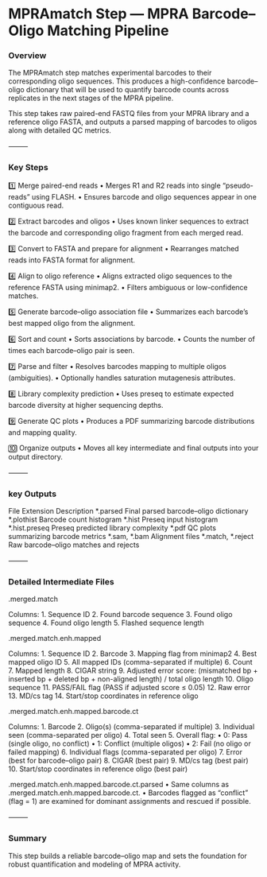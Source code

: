 # MPRAmatch Step — MPRA Barcode–Oligo Matching Pipeline

### Overview

The MPRAmatch step matches experimental barcodes to their corresponding oligo sequences. This produces a high-confidence barcode–oligo dictionary that will be used to quantify barcode counts across replicates in the next stages of the MPRA pipeline.

This step takes raw paired-end FASTQ files from your MPRA library and a reference oligo FASTA, and outputs a parsed mapping of barcodes to oligos along with detailed QC metrics.

⸻

### Key Steps

1️⃣ Merge paired-end reads
	•	Merges R1 and R2 reads into single “pseudo-reads” using FLASH.
	•	Ensures barcode and oligo sequences appear in one contiguous read.

2️⃣ Extract barcodes and oligos
	•	Uses known linker sequences to extract the barcode and corresponding oligo fragment from each merged read.

3️⃣ Convert to FASTA and prepare for alignment
	•	Rearranges matched reads into FASTA format for alignment.

4️⃣ Align to oligo reference
	•	Aligns extracted oligo sequences to the reference FASTA using minimap2.
	•	Filters ambiguous or low-confidence matches.

5️⃣ Generate barcode–oligo association file
	•	Summarizes each barcode’s best mapped oligo from the alignment.

6️⃣ Sort and count
	•	Sorts associations by barcode.
	•	Counts the number of times each barcode–oligo pair is seen.

7️⃣ Parse and filter
	•	Resolves barcodes mapping to multiple oligos (ambiguities).
	•	Optionally handles saturation mutagenesis attributes.

8️⃣ Library complexity prediction
	•	Uses preseq to estimate expected barcode diversity at higher sequencing depths.

9️⃣ Generate QC plots
	•	Produces a PDF summarizing barcode distributions and mapping quality.

🔟 Organize outputs
	•	Moves all key intermediate and final outputs into your output directory.

⸻

### key Outputs

File Extension	Description
*.parsed	Final parsed barcode–oligo dictionary
*.plothist	Barcode count histogram
*.hist	Preseq input histogram
*.hist.preseq	Preseq predicted library complexity
*.pdf	QC plots summarizing barcode metrics
*.sam, *.bam	Alignment files
*.match, *.reject	Raw barcode–oligo matches and rejects


⸻

### Detailed Intermediate Files

.merged.match

Columns:
	1.	Sequence ID
	2.	Found barcode sequence
	3.	Found oligo sequence
	4.	Found oligo length
	5.	Flashed sequence length


.merged.match.enh.mapped

Columns:
	1.	Sequence ID
	2.	Barcode
	3.	Mapping flag from minimap2
	4.	Best mapped oligo ID
	5.	All mapped IDs (comma-separated if multiple)
	6.	Count
	7.	Mapped length
	8.	CIGAR string
	9.	Adjusted error score: (mismatched bp + inserted bp + deleted bp + non-aligned length) / total oligo length
	10.	Oligo sequence
	11.	PASS/FAIL flag (PASS if adjusted score ≤ 0.05)
	12.	Raw error
	13.	MD/cs tag
	14.	Start/stop coordinates in reference oligo


.merged.match.enh.mapped.barcode.ct

Columns:
	1.	Barcode
	2.	Oligo(s) (comma-separated if multiple)
	3.	Individual seen (comma-separated per oligo)
	4.	Total seen
	5.	Overall flag:
	•	0: Pass (single oligo, no conflict)
	•	1: Conflict (multiple oligos)
	•	2: Fail (no oligo or failed mapping)
	6.	Individual flags (comma-separated per oligo)
	7.	Error (best for barcode–oligo pair)
	8.	CIGAR (best pair)
	9.	MD/cs tag (best pair)
	10.	Start/stop coordinates in reference oligo (best pair)

.merged.match.enh.mapped.barcode.ct.parsed
	•	Same columns as .merged.match.enh.mapped.barcode.ct.
	•	Barcodes flagged as “conflict” (flag = 1) are examined for dominant assignments and rescued if possible.


⸻
### Summary
This step builds a reliable barcode–oligo map and sets the foundation for robust quantification and modeling of MPRA activity.